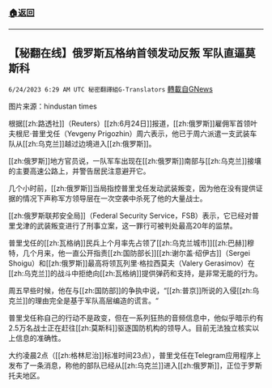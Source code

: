 ###  [:house:返回](README.md)
---


## 【秘翻在线】俄罗斯瓦格纳首领发动反叛 军队直逼莫斯科
`6/24/2023 6:29 AM UTC 秘密翻譯組G-Translators` [轉載自GNews](https://gnews.org/articles/1408697)

         

图片来源：hindustan times

根据[[zh:路透社]]（Reuters）[[zh:6月24日]]报道，[[zh:俄罗斯]]雇佣军首领叶夫根尼·普里戈任（Yevgeny Prigozhin）周六表示，他已于周六派遣一支武装车队从[[zh:乌克兰]]越过边境进入[[zh:俄罗斯]]。

[[zh:俄罗斯]]地方官员说，一队军车出现在[[zh:俄罗斯]]南部与[[zh:乌克兰]]接壤的主要高速公路上，并警告居民注意避开它。

几个小时前，[[zh:俄罗斯]]当局指控普里戈任发动武装叛变，因为他在没有提供证据的情况下声称军方领导层在一次空袭中杀死了他的大量战士。

[[zh:俄罗斯联邦安全局]]（Federal Security Service，FSB）表示，它已经对普里戈津的武装叛变进行了刑事立案，这一罪行可被判处最高20年的监禁。

普里戈任的[[zh:瓦格纳]]民兵上个月率先占领了[[zh:乌克兰城市]][[zh:巴赫]]穆特，几个月来，他一直公开指责[[zh:国防部长]][[zh:谢尔盖·绍伊古]]（Sergei Shoigu）和[[zh:俄罗斯]]最高将领瓦列里·格拉西莫夫（Valery Gerasimov）在[[zh:乌克兰]]的战斗中拒绝向[[zh:瓦格纳]]提供弹药和支持，是非常无能的行为。

周五早些时候，他在与[[zh:国防部]]的争执中说，“[[zh:普京]]所说的入侵[[zh:乌克兰]]的理由完全是基于军队高层编造的谎言。“

普里戈任称自己的行动不是政变，但在一系列狂热的音频信息中，他似乎暗示约有2.5万名战士正在赶往[[zh:莫斯科]]驱逐国防机构的领导人。目前无法独立核实以上信息的准确性。

大约凌晨2点（[[zh:格林尼治]]标准时间23点），普里戈任在Telegram应用程序上发布了一条消息，称他的部队已经从[[zh:乌克兰]]进入[[zh:俄罗斯]]，正位于罗斯托夫地区。
